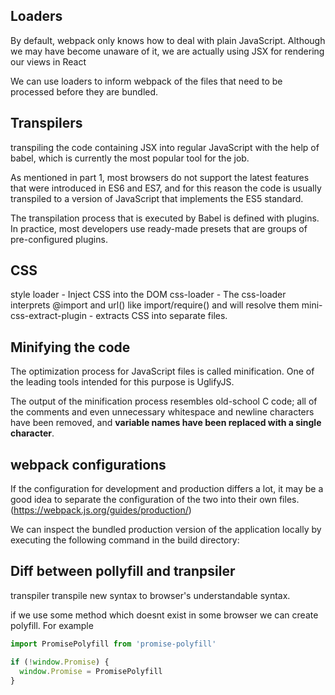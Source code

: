 ## Loaders 
By default, webpack only knows how to deal with plain JavaScript. Although we may have become unaware of it, we are actually using JSX for rendering our views in React

We can use loaders to inform webpack of the files that need to be processed before they are bundled.


## Transpilers

transpiling the code containing JSX into regular JavaScript with the help of babel, which is currently the most popular tool for the job.

As mentioned in part 1, most browsers do not support the latest features that were introduced in ES6 and ES7, and for this reason the code is usually transpiled to a version of JavaScript that implements the ES5 standard.

The transpilation process that is executed by Babel is defined with plugins. In practice, most developers use ready-made presets that are groups of pre-configured plugins.

## CSS

style loader - Inject CSS into the DOM
css-loader - The css-loader interprets @import and url() like import/require() and will resolve them
mini-css-extract-plugin - extracts CSS into separate files.

## Minifying the code

The optimization process for JavaScript files is called minification. One of the leading tools intended for this purpose is UglifyJS.

The output of the minification process resembles old-school C code; all of the comments and even unnecessary whitespace and newline characters have been removed, and **variable names have been replaced with a single character**.

## webpack configurations

If the configuration for development and production differs a lot, it may be a good idea to separate the configuration of the two into their own files. (https://webpack.js.org/guides/production/)

We can inspect the bundled production version of the application locally by executing the following command in the build directory:

## Diff between pollyfill and tranpsiler

transpiler transpile new syntax to browser's understandable syntax.

if we use some method which doesnt exist in some browser we can create polyfill. For example


```js
import PromisePolyfill from 'promise-polyfill'

if (!window.Promise) {
  window.Promise = PromisePolyfill
}
```
